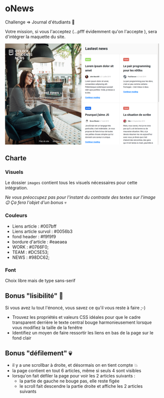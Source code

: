 # oNews

 Challenge => Journal d'étudiants :muscle:

 Votre mission, si vous l'acceptez (...pfff évidemment qu'on l'accepte ), sera d'intégrer la maquette du site.

 ![homepage](ressources/resultat.png)

 ## Charte

 ### Visuels

 Le dossier `images` contient tous les visuels nécessaires pour cette intégration.

 _Ne vous préoccupez pas pour l'instant du contraste des textes sur l'image :wink: Ça fera l'objet d'un bonus_ :skull:

 ### Couleurs

 - Liens article : #007bff
 - Liens article survol : #0056b3
 - fond header : #f9f9f9
 - bordure d'article : #eaeaea
 - WORK : #0766F0;
 - TEAM : #DC5E53;
 - NEWS : #98DC62;

 ### Font

 Choix libre mais de type sans-serif

 ## Bonus "lisibilité" :white_flower:

 Si vous avez lu tout l'énoncé, vous savez ce qu'il vous reste à faire ;-)
 - Trouvez les propriétés et valeurs CSS idéales pour que le cadre transparent derrière le texte central bouge harmonieusement lorsque vous modifiez la taille de la fenêtre
 - Identifiez un moyen de faire ressortir les liens en bas de la page sur le fond clair

 ## Bonus "défilement" :skull:

 - il y a une scrollbar à droite, et désormais on en tient compte :boom:
 - la page contient en tout 6 articles, même si seuls 4 sont visibles
 - lorsqu'on fait défiler la page pour voir les 2 articles suivants :
   - la partie de gauche ne bouge pas, elle reste figée
   - le scroll fait descendre la partie droite et affiche les 2 articles suivants